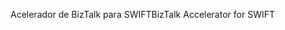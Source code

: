 <span data-ttu-id="c244e-101">Acelerador de BizTalk para SWIFT</span><span class="sxs-lookup"><span data-stu-id="c244e-101">BizTalk Accelerator for SWIFT</span></span>